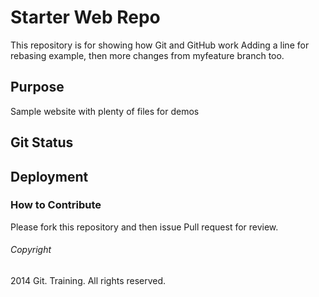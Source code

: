 # Starter Web Repo

This repository is for showing how Git and GitHub work
Adding a line for rebasing example, then more changes from myfeature branch too.

## Purpose

Sample website with plenty of files for demos

## Git Status

## Deployment

### How to Contribute

Please fork this repository and then issue Pull request for	review.

###### Copyright

2014 Git. Training. All rights reserved.